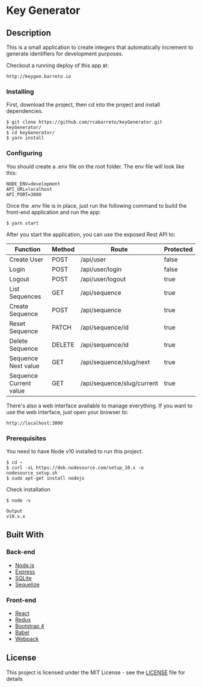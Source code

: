 # Key Generator #

## Description

This is a small application to create integers that automatically increment to generate identifiers for development purposes.

Checkout a running deploy of this app at: 

```
http://keygen.barreto.io
```


### Installing

First, download the project, then cd into the project and install dependencies.

```
$ git clone https://github.com/rcabarreto/keyGenerator.git keyGenerator/
$ cd keyGenerator/
$ yarn install
```

### Configuring

You should create a .env file on the root folder. The env file will look like this:

```
NODE_ENV=development
API_URL=localhost
API_PORT=3000
```

Once the .env file is in place, just run the following command to build the front-end application and run the app:

```
$ yarn start
```

After you start the application, you can use the exposed Rest API to:

| Function               | Method | Route                      | Protected |
| ---------------------- | ------ | -------------------------- | --------- |
| Create User            | POST   | /api/user                  | false     |
| Login                  | POST   | /api/user/login            | false     |
| Logout                 | POST   | /api/user/logout           | true      |
| List Sequences         | GET    | /api/sequence              | true      |
| Create Sequence        | POST   | /api/sequence              | true      |
| Reset Sequence         | PATCH  | /api/sequence/id           | true      |
| Delete Sequence        | DELETE | /api/sequence/id           | true      |
| Sequence Next value    | GET    | /api/sequence/slug/next    | true      |
| Sequence Current value | GET    | /api/sequence/slug/current | true      |


There's also a web interface available to manage everything. If you want to use the web interface, just open your browser to:

```
http://localhost:3000
```


### Prerequisites

You need to have Node v10 installed to run this project.

```
$ cd ~
$ curl -sL https://deb.nodesource.com/setup_10.x -o nodesource_setup.sh
$ sudo apt-get install nodejs
```

Check installation

```
$ node -v
```

```
Output
v10.x.x
```


## Built With

### Back-end
* [Node.js](https://nodejs.org/)
* [Express](https://expressjs.com/)
* [SQLite](https://www.sqlite.org/)
* [Sequelize](http://docs.sequelizejs.com/)

### Front-end
* [React](https://reactjs.org/)
* [Redux](https://redux.js.org/)
* [Bootstrap 4](https://getbootstrap.com/docs/4.1/)
* [Babel](https://babeljs.io/)
* [Webpack](https://webpack.js.org/)


## License

This project is licensed under the MIT License - see the [LICENSE](LICENSE) file for details